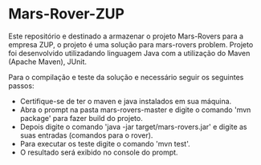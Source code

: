 # Mars-Rover-ZUP

Este repositório e destinado a armazenar o projeto Mars-Rovers para a empresa ZUP, o projeto é uma solução para mars-rovers problem. Projeto foi desenvolvido utilizadando linguagem Java com a utilização do Maven (Apache Maven), JUnit.

Para o compilação e teste da solução e necessário seguir os seguintes passos:

- Certifique-se de ter o maven e java instalados em sua máquina.
- Abra o prompt na pasta mars-rovers-master e digite o comando 'mvn package' para fazer build do projeto.
- Depois digite o comando 'java -jar target/mars-rovers.jar' e digite as suas entradas (comandos para o rover).
- Para executar os teste digite o comando 'mvn test'. 
- O resultado será exibido no console do prompt.
